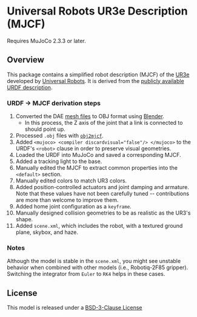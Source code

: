 # Universal Robots UR3e Description (MJCF)

Requires MuJoCo 2.3.3 or later.

## Overview

This package contains a simplified robot description (MJCF) of the
[UR3e](https://www.universal-robots.com/products/ur3-robot/) developed by
[Universal Robots](https://www.universal-robots.com/). It is derived from the
[publicly available URDF description](https://github.com/ros-industrial/universal_robot/tree/kinetic-devel/ur_e_description).

### URDF → MJCF derivation steps

1. Converted the DAE [mesh files](https://github.com/ros-industrial/universal_robot/tree/kinetic-devel/ur_e_description/meshes/ur3e/visual) to OBJ format using [Blender](https://www.blender.org/).
    - In this process, the Z axis of the joint that a link is connected to should point up.
2. Processed `.obj` files with [`obj2mjcf`](https://github.com/kevinzakka/obj2mjcf).
3. Added `<mujoco> <compiler discardvisual="false"/> </mujoco>` to the URDF's `<robot>` clause in order to preserve visual geometries.
4. Loaded the URDF into MuJoCo and saved a corresponding MJCF.
5. Added a tracking light to the base.
6. Manually edited the MJCF to extract common properties into the `<default>` section.
7. Manually edited colors to match UR3 colors.
8. Added position-controlled actuators and joint damping and armature.
   Note that these values have not been carefully tuned -- contributions are more than welcome to improve them.
9.  Added home joint configuration as a `keyframe`.
10. Manually designed collision geometries to be as realistic as the UR3's shape.
11. Added `scene.xml`, which includes the robot, with a textured ground plane, skybox, and haze.

### Notes

Although the model is stable in the `scene.xml`, you might see unstable behavior when combined with
other models (i.e., Robotiq-2F85 gripper). Switching the integrator from `Euler` to `RK4` helps in
these cases.

## License

This model is released under a [BSD-3-Clause License](LICENSE)